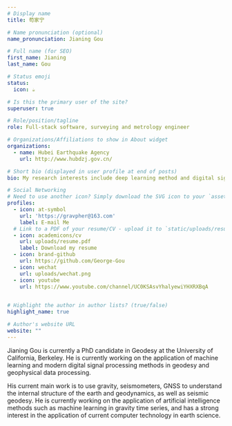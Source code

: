 ```yaml
---
# Display name
title: 苟家宁

# Name pronunciation (optional)
name_pronunciation: Jianing Gou

# Full name (for SEO)
first_name: Jianing
last_name: Gou

# Status emoji
status:
  icon: ☕️

# Is this the primary user of the site?
superuser: true

# Role/position/tagline
role: Full-stack software, surveying and metrology engineer

# Organizations/Affiliations to show in About widget
organizations:
  - name: Hubei Earthquake Agency
    url: http://www.hubdzj.gov.cn/

# Short bio (displayed in user profile at end of posts)
bio: My research interests include deep learning method and digital signal processing method in earth science.

# Social Networking
# Need to use another icon? Simply download the SVG icon to your `assets/media/icons/` folder.
profiles:
  - icon: at-symbol
    url: 'https://gravpher@163.com'
    label: E-mail Me
  # Link to a PDF of your resume/CV - upload it to `static/uploads/resume.pdf`
  - icon: academicons/cv
    url: uploads/resume.pdf
    label: Download my resume
  - icon: brand-github
    url: https://github.com/George-Gou
  - icon: wechat
    url: uploads/wechat.png
  - icon: youtube
    url: https://www.youtube.com/channel/UC0KSAsvYhalyewiYHXRXBqA
   

# Highlight the author in author lists? (true/false)
highlight_name: true

# Author's website URL
website: ""
---
```


Jianing Gou is currently a PhD candidate in Geodesy at the University of California, Berkeley. He is currently working on the application of machine learning and modern digital signal processing methods in geodesy and geophysical data processing.

His current main work is to use gravity, seismometers, GNSS to understand the internal structure of the earth and geodynamics, as well as seismic geodesy. He is currently working on the application of artificial intelligence methods such as machine learning in gravity time series, and has a strong interest in the application of current computer technology in earth science.
